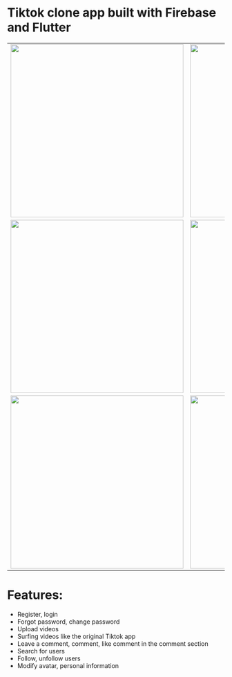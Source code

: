 # Tiktok clone app built with Firebase and Flutter

<table>
<tr>

<td><img src="https://github.com/nguyentung158/Tiktok-Clone/assets/78079771/4ee7973c-fe6d-4e75-9074-ed3ad5b0e923" width="400"></td>
<td><img src="https://github.com/nguyentung158/Tiktok-Clone/assets/78079771/3649f412-fdeb-414f-8e8f-c1ec560ac165" width="400"></td>
<td><img src="https://github.com/nguyentung158/Tiktok-Clone/assets/78079771/abd15399-8261-4746-af34-297b04e7343c" width="400"></td>
<td><img src="https://github.com/nguyentung158/Tiktok-Clone/assets/78079771/3c40d7d4-1b03-4ff1-9c71-5d1ceed07aa1" width="400"></td>
</tr>
<tr>
<td><img src="https://github.com/nguyentung158/Tiktok-Clone/assets/78079771/7fbc9ac0-24df-4333-90f2-400202c9993e" width="400"></td>
<td><img src="https://github.com/nguyentung158/Tiktok-Clone/assets/78079771/1889500c-cf6f-467c-85cd-f3ca1cf85430" width="400"></td>
<td><img src="https://github.com/nguyentung158/Tiktok-Clone/assets/78079771/0e49b836-13bb-4559-bcc0-5491e82baf3d" width="400"></td>
<td><img src="https://github.com/nguyentung158/Tiktok-Clone/assets/78079771/00624d25-e404-4266-b83c-4c7e844a5fbf" width="400"></td>
</tr>
<tr>
<td><img src="https://github.com/nguyentung158/Tiktok-Clone/assets/78079771/1e145853-6838-4641-a9cb-11470d9ede55" width="400"></td>
<td><img src="https://github.com/nguyentung158/Tiktok-Clone/assets/78079771/19cfbd71-92c0-4961-b706-a9414fe4f950" width="400"></td>
</tr>
</table>

# Features:
+ Register, login
+ Forgot password, change password
+ Upload videos
+ Surfing videos like the original Tiktok app
+ Leave a comment, comment, like comment in the comment section
+ Search for users
+ Follow, unfollow users
+ Modify avatar, personal information


